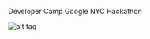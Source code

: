 Developer Camp Google NYC Hackathon


![alt tag](http://res.cloudinary.com/drrwovgv6/image/upload/v1483894907/IMG_2673_zmtme9.png)
